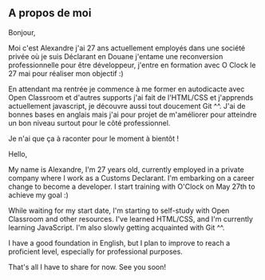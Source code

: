 ## A propos de moi 
Bonjour,

Moi c'est Alexandre j'ai 27 ans actuellement employés dans une société privée où je suis Déclarant en Douane j'entame une reconversion professionnelle pour être développeur, j'entre en formation avec O Clock le 27 mai pour réaliser mon objectif :)

En attendant ma rentrée je commence à me former en autodicacte avec Open Classroom et d'autres supports j'ai fait de l'HTML/CSS et j'apprends actuellement javascript, je découvre aussi tout doucement Git ^^. J'ai de bonnes bases en anglais mais j'ai pour projet de m'améliorer pour atteindre un bon niveau surtout pour le côté professionnel.

Je n'ai que ça à raconter pour le moment à bientôt !

Hello,

My name is Alexandre, I'm 27 years old, currently employed in a private company where I work as a Customs Declarant. I'm embarking on a career change to become a developer. I start training with O'Clock on May 27th to achieve my goal :)

While waiting for my start date, I'm starting to self-study with Open Classroom and other resources. I've learned HTML/CSS, and I'm currently learning JavaScript. I'm also slowly getting acquainted with Git ^^.

I have a good foundation in English, but I plan to improve to reach a proficient level, especially for professional purposes.

That's all I have to share for now. See you soon!
